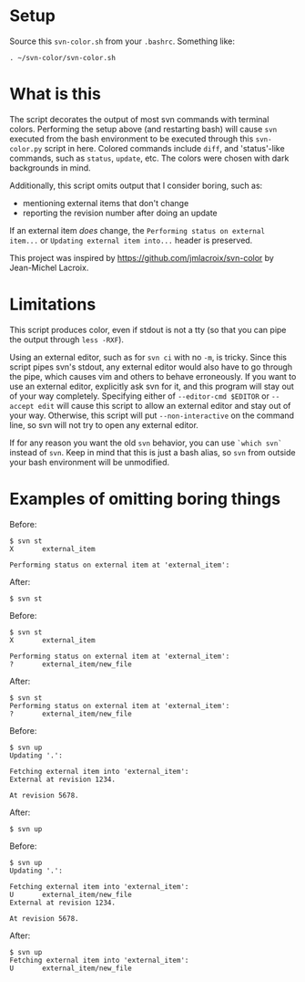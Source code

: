 Setup
====

Source this `svn-color.sh` from your `.bashrc`. Something like:

    . ~/svn-color/svn-color.sh


What is this
============

The script decorates the output of most svn commands with terminal colors.
Performing the setup above (and restarting bash) will cause `svn` executed from the bash environment to be executed through this `svn-color.py` script in here.
Colored commands include `diff`, and 'status'-like commands, such as `status`, `update`, etc.
The colors were chosen with dark backgrounds in mind.

Additionally, this script omits output that I consider boring, such as:

* mentioning external items that don't change
* reporting the revision number after doing an update

If an external item *does* change, the `Performing status on external item...` or `Updating external item into...` header is preserved.

This project was inspired by https://github.com/jmlacroix/svn-color by Jean-Michel Lacroix.


Limitations
===========

This script produces color, even if stdout is not a tty (so that you can pipe the output through `less -RXF`).

Using an external editor, such as for `svn ci` with no `-m`, is tricky.
Since this script pipes svn's stdout, any external editor would also have to go through the pipe, which causes vim and others to behave erroneously.
If you want to use an external editor, explicitly ask svn for it, and this program will stay out of your way completely.
Specifying either of `--editor-cmd $EDITOR` or `--accept edit` will cause this script to allow an external editor and stay out of your way.
Otherwise, this script will put `--non-interactive` on the command line, so svn will not try to open any external editor.

If for any reason you want the old `svn` behavior, you can use `` `which svn` `` instead of `svn`.
Keep in mind that this is just a bash alias, so `svn` from outside your bash environment will be unmodified.


Examples of omitting boring things
==================================

Before:

    $ svn st
    X       external_item
    
    Performing status on external item at 'external_item':

After:

    $ svn st

Before:

    $ svn st
    X       external_item
    
    Performing status on external item at 'external_item':
    ?       external_item/new_file

After:

    $ svn st
    Performing status on external item at 'external_item':
    ?       external_item/new_file

Before:

    $ svn up
    Updating '.':
    
    Fetching external item into 'external_item':
    External at revision 1234.
    
    At revision 5678.

After:

    $ svn up

Before:

    $ svn up
    Updating '.':
    
    Fetching external item into 'external_item':
    U       external_item/new_file
    External at revision 1234.
    
    At revision 5678.

After:

    $ svn up
    Fetching external item into 'external_item':
    U       external_item/new_file

